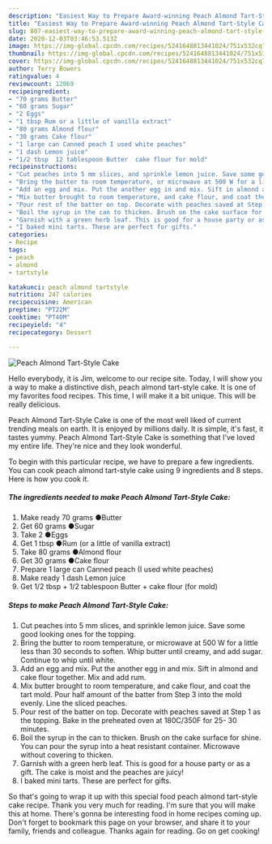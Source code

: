 ```yaml
---
description: "Easiest Way to Prepare Award-winning Peach Almond Tart-Style Cake"
title: "Easiest Way to Prepare Award-winning Peach Almond Tart-Style Cake"
slug: 807-easiest-way-to-prepare-award-winning-peach-almond-tart-style-cake
date: 2020-12-03T03:46:53.513Z
image: https://img-global.cpcdn.com/recipes/5241648813441024/751x532cq70/peach-almond-tart-style-cake-recipe-main-photo.jpg
thumbnail: https://img-global.cpcdn.com/recipes/5241648813441024/751x532cq70/peach-almond-tart-style-cake-recipe-main-photo.jpg
cover: https://img-global.cpcdn.com/recipes/5241648813441024/751x532cq70/peach-almond-tart-style-cake-recipe-main-photo.jpg
author: Terry Bowers
ratingvalue: 4
reviewcount: 12069
recipeingredient:
- "70 grams Butter"
- "60 grams Sugar"
- "2 Eggs"
- "1 tbsp Rum or a little of vanilla extract"
- "80 grams Almond flour"
- "30 grams Cake flour"
- "1 large can Canned peach I used white peaches"
- "1 dash Lemon juice"
- "1/2 tbsp  12 tablespoon Butter  cake flour for mold"
recipeinstructions:
- "Cut peaches into 5 mm slices, and sprinkle lemon juice. Save some good looking ones for the topping."
- "Bring the butter to room temperature, or microwave at 500 W for a little less than 30 seconds to soften. Whip butter until creamy, and add sugar. Continue to whip until white."
- "Add an egg and mix. Put the another egg in and mix. Sift in almond and cake flour together. Mix and add rum."
- "Mix butter brought to room temperature, and cake flour, and coat the tart mold. Pour half amount of the batter from Step 3 into the mold evenly. Line the sliced peaches."
- "Pour rest of the batter on top. Decorate with peaches saved at Step 1 as the topping. Bake in the preheated oven at 180C/350F for 25- 30 minutes."
- "Boil the syrup in the can to thicken. Brush on the cake surface for shine. You can pour the syrup into a heat resistant container. Microwave  without covering to thicken."
- "Garnish with a green herb leaf. This is good for a house party or as a gift. The cake is moist and the peaches are juicy!"
- "I baked mini tarts. These are perfect for gifts."
categories:
- Recipe
tags:
- peach
- almond
- tartstyle

katakunci: peach almond tartstyle 
nutrition: 247 calories
recipecuisine: American
preptime: "PT22M"
cooktime: "PT40M"
recipeyield: "4"
recipecategory: Dessert

---
```



![Peach Almond Tart-Style Cake](https://img-global.cpcdn.com/recipes/5241648813441024/751x532cq70/peach-almond-tart-style-cake-recipe-main-photo.jpg)

Hello everybody, it is Jim, welcome to our recipe site. Today, I will show you a way to make a distinctive dish, peach almond tart-style cake. It is one of my favorites food recipes. This time, I will make it a bit unique. This will be really delicious.



Peach Almond Tart-Style Cake is one of the most well liked of current trending meals on earth. It is enjoyed by millions daily. It is simple, it's fast, it tastes yummy. Peach Almond Tart-Style Cake is something that I've loved my entire life. They're nice and they look wonderful.


To begin with this particular recipe, we have to prepare a few ingredients. You can cook peach almond tart-style cake using 9 ingredients and 8 steps. Here is how you cook it.

<!--inarticleads1-->

##### The ingredients needed to make Peach Almond Tart-Style Cake:

1. Make ready 70 grams ●Butter
1. Get 60 grams ●Sugar
1. Take 2 ●Eggs
1. Get 1 tbsp ●Rum (or a little of vanilla extract)
1. Take 80 grams ●Almond flour
1. Get 30 grams ●Cake flour
1. Prepare 1 large can Canned peach (I used white peaches)
1. Make ready 1 dash Lemon juice
1. Get 1/2 tbsp + 1/2 tablespoon Butter + cake flour (for mold)




<!--inarticleads2-->

##### Steps to make Peach Almond Tart-Style Cake:

1. Cut peaches into 5 mm slices, and sprinkle lemon juice. Save some good looking ones for the topping.
1. Bring the butter to room temperature, or microwave at 500 W for a little less than 30 seconds to soften. Whip butter until creamy, and add sugar. Continue to whip until white.
1. Add an egg and mix. Put the another egg in and mix. Sift in almond and cake flour together. Mix and add rum.
1. Mix butter brought to room temperature, and cake flour, and coat the tart mold. Pour half amount of the batter from Step 3 into the mold evenly. Line the sliced peaches.
1. Pour rest of the batter on top. Decorate with peaches saved at Step 1 as the topping. Bake in the preheated oven at 180C/350F for 25- 30 minutes.
1. Boil the syrup in the can to thicken. Brush on the cake surface for shine. You can pour the syrup into a heat resistant container. Microwave  without covering to thicken.
1. Garnish with a green herb leaf. This is good for a house party or as a gift. The cake is moist and the peaches are juicy!
1. I baked mini tarts. These are perfect for gifts.




So that's going to wrap it up with this special food peach almond tart-style cake recipe. Thank you very much for reading. I'm sure that you will make this at home. There's gonna be interesting food in home recipes coming up. Don't forget to bookmark this page on your browser, and share it to your family, friends and colleague. Thanks again for reading. Go on get cooking!
